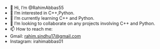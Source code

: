 - 👋 Hi, I’m @RahimAbbas55
- 👀 I’m interested in C++,Python.
- 🌱 I’m currently learning C++ and Python.
- 💞️ I’m looking to collaborate on any projects involving C++ and Python.
- 📫 How to reach me:
- Gmail: rahim.sindhu17@gmail.com
- Instagram: irahimabbas01

<!---
RahimAbbas55/RahimAbbas55 is a ✨ special ✨ repository because its `README.md` (this file) appears on your GitHub profile.
You can click the Preview link to take a look at your changes.
--->
